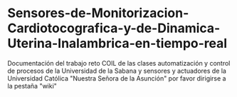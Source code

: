 # Sensores-de-Monitorizacion-Cardiotocografica-y-de-Dinamica-Uterina-Inalambrica-en-tiempo-real

Documentación del trabajo reto COIL de las clases automatización y control de procesos de la Universidad de la Sabana y sensores y actuadores de la Universidad Católica "Nuestra Señora de la Asunción" por favor dirigirse a la pestaña "wiki"
